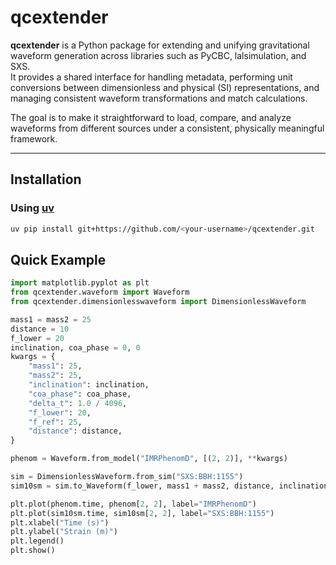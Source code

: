 # qcextender

**qcextender** is a Python package for extending and unifying gravitational waveform generation across libraries such as PyCBC, lalsimulation, and SXS.  
It provides a shared interface for handling metadata, performing unit conversions between dimensionless and physical (SI) representations, and managing consistent waveform transformations and match calculations.

The goal is to make it straightforward to load, compare, and analyze waveforms from different sources under a consistent, physically meaningful framework.

---

## Installation

### Using [uv](https://docs.astral.sh/uv/)

```bash
uv pip install git+https://github.com/<your-username>/qcextender.git
```

## Quick Example

```python
import matplotlib.pyplot as plt
from qcextender.waveform import Waveform
from qcextender.dimensionlesswaveform import DimensionlessWaveform

mass1 = mass2 = 25
distance = 10
f_lower = 20
inclination, coa_phase = 0, 0
kwargs = {
    "mass1": 25,
    "mass2": 25,
    "inclination": inclination,
    "coa_phase": coa_phase,
    "delta_t": 1.0 / 4096,
    "f_lower": 20,
    "f_ref": 25,
    "distance": distance,
}

phenom = Waveform.from_model("IMRPhenomD", [(2, 2)], **kwargs)

sim = DimensionlessWaveform.from_sim("SXS:BBH:1155")
sim10sm = sim.to_Waveform(f_lower, mass1 + mass2, distance, inclination, coa_phase)

plt.plot(phenom.time, phenom[2, 2], label="IMRPhenomD")
plt.plot(sim10sm.time, sim10sm[2, 2], label="SXS:BBH:1155")
plt.xlabel("Time (s)")
plt.ylabel("Strain (m)")
plt.legend()
plt.show()

```